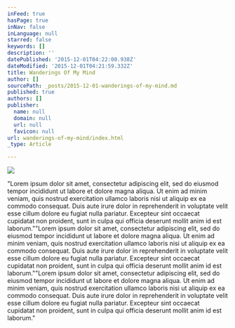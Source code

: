 ```yaml
---
inFeed: true
hasPage: true
inNav: false
inLanguage: null
starred: false
keywords: []
description: ''
datePublished: '2015-12-01T04:22:00.938Z'
dateModified: '2015-12-01T04:21:59.332Z'
title: Wanderings Of My Mind
author: []
sourcePath: _posts/2015-12-01-wanderings-of-my-mind.md
published: true
authors: []
publisher:
  name: null
  domain: null
  url: null
  favicon: null
url: wanderings-of-my-mind/index.html
_type: Article

---
```

![](https://the-grid-user-content.s3-us-west-2.amazonaws.com/db63f0e1-b41f-4b60-a7ab-7aa9091151e7.jpg)

"Lorem ipsum dolor sit amet, consectetur adipiscing elit, sed do eiusmod tempor incididunt ut labore et dolore magna aliqua. Ut enim ad minim veniam, quis nostrud exercitation ullamco laboris nisi ut aliquip ex ea commodo consequat. Duis aute irure dolor in reprehenderit in voluptate velit esse cillum dolore eu fugiat nulla pariatur. Excepteur sint occaecat cupidatat non proident, sunt in culpa qui officia deserunt mollit anim id est laborum.""Lorem ipsum dolor sit amet, consectetur adipiscing elit, sed do eiusmod tempor incididunt ut labore et dolore magna aliqua. Ut enim ad minim veniam, quis nostrud exercitation ullamco laboris nisi ut aliquip ex ea commodo consequat. Duis aute irure dolor in reprehenderit in voluptate velit esse cillum dolore eu fugiat nulla pariatur. Excepteur sint occaecat cupidatat non proident, sunt in culpa qui officia deserunt mollit anim id est laborum.""Lorem ipsum dolor sit amet, consectetur adipiscing elit, sed do eiusmod tempor incididunt ut labore et dolore magna aliqua. Ut enim ad minim veniam, quis nostrud exercitation ullamco laboris nisi ut aliquip ex ea commodo consequat. Duis aute irure dolor in reprehenderit in voluptate velit esse cillum dolore eu fugiat nulla pariatur. Excepteur sint occaecat cupidatat non proident, sunt in culpa qui officia deserunt mollit anim id est laborum."